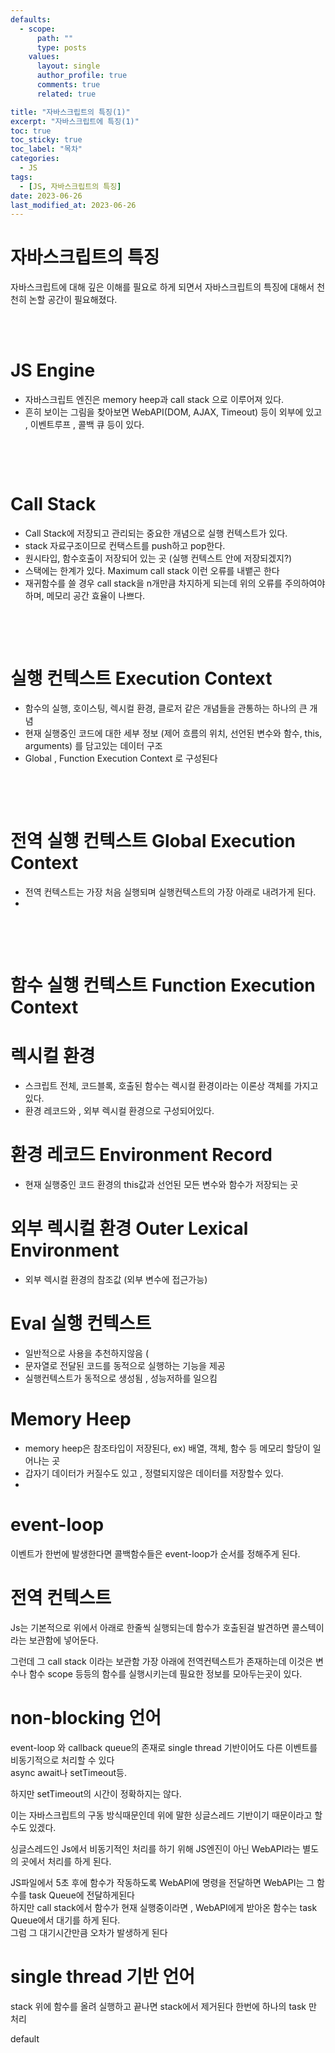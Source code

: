 ```yaml
---
defaults:
  - scope:
      path: ""
      type: posts
    values:
      layout: single
      author_profile: true
      comments: true
      related: true

title: "자바스크립트의 특징(1)"
excerpt: "자바스크립트에 특징(1)"
toc: true
toc_sticky: true
toc_label: "목차"
categories:
  - JS 
tags:
  - [JS, 자바스크립트의 특징]
date: 2023-06-26
last_modified_at: 2023-06-26
---
```

# 자바스크립트의 특징

자바스크립트에 대해 깊은 이해를 필요로 하게 되면서 자바스크립트의 특징에 대해서 천천히 논할 공간이 필요해졌다.  

&nbsp;  
&nbsp;    



# JS Engine
- 자바스크립트 엔진은 memory heep과 call stack 으로 이루어져 있다.  
- 흔히 보이는 그림을 찾아보면 WebAPI(DOM, AJAX, Timeout) 등이 외부에 있고 , 이벤트루프 , 콜백 큐 등이 있다.

&nbsp;  
 
&nbsp;  

# Call Stack
- Call Stack에 저장되고 관리되는 중요한 개념으로 실행 컨텍스트가 있다.    
- stack 자료구조이므로 컨택스트를 push하고 pop한다.   
- 원시타입, 함수호출이 저장되어 있는 곳 (실행 컨텍스트 안에 저장되겠지?)
- 스택에는 한계가 있다. Maximum call stack 이런 오류를 내뱉곤 한다
- 재귀함수를 쓸 경우 call stack을 n개만큼 차지하게 되는데 위의 오류를 주의하여야 하며, 메모리 공간 효율이 나쁘다.

&nbsp;

&nbsp;


# 실행 컨텍스트 Execution Context
- 함수의 실행, 호이스팅, 렉시컬 환경, 클로저 같은 개념들을 관통하는 하나의 큰 개념
- 현재 실행중인 코드에 대한 세부 정보 (제어 흐름의 위치, 선언된 변수와 함수, this, arguments) 를 담고있는 데이터 구조
- Global , Function  Execution Context 로 구성된다

&nbsp;

&nbsp;

# 전역 실행 컨텍스트 Global Execution Context 
- 전역 컨텍스트는 가장 처음 실행되며 실행컨텍스트의 가장 아래로 내려가게 된다.
- 

&nbsp;

&nbsp;

# 함수 실행 컨텍스트 Function Execution Context



# 렉시컬 환경
- 스크립트 전체, 코드블록, 호출된 함수는 렉시컬 환경이라는 이론상 객체를 가지고 있다.
- 환경 레코드와 , 외부 렉시컬 환경으로 구성되어있다. 

# 환경 레코드 Environment Record
- 현재 실행중인 코드 환경의 this값과 선언된 모든 변수와 함수가 저장되는 곳

# 외부 렉시컬 환경 Outer Lexical Environment 
- 외부 렉시컬 환경의 참조값 (외부 변수에 접근가능)






# Eval 실행 컨텍스트
- 일반적으로 사용을 추천하지않음 (  
- 문자열로 전달된 코드를 동적으로 실행하는 기능을 제공
- 실행컨텍스트가 동적으로 생성됨 , 성능저하를 일으킴 

# Memory Heep
- memory heep은 참조타입이 저장된다, ex) 배열, 객체, 함수 등 메모리 할당이 일어나는 곳
- 갑자기 데이터가 커질수도 있고 , 정렬되지않은 데이터를 저장할수 있다. 
- 


# event-loop 
이벤트가 한번에 발생한다면 콜백함수들은 event-loop가 순서를 정해주게 된다.     



# 전역 컨텍스트 
Js는 기본적으로 위에서 아래로 한줄씩 실행되는데 함수가 호출된걸 발견하면 콜스텍이라는 보관함에 넣어둔다.      
  
그런데 그 call stack 이라는 보관함 가장 아래에 전역컨텍스트가 존재하는데 이것은 변수나 함수 scope 등등의 함수를 실행시키는데 필요한 정보를 모아두는곳이 있다.       


# non-blocking 언어
event-loop 와 callback queue의 존재로 single thread 기반이어도 다른 이벤트를 비동기적으로 처리할 수 있다    
async await나 setTimeout등.   
  
하지만 setTimeout의 시간이 정확하지는 않다.   
   

이는 자바스크립트의 구동 방식때문인데 위에 말한 싱글스레드 기반이기 때문이라고 할 수도 있겠다.   
  
싱글스레드인 Js에서 비동기적인 처리를 하기 위해 JS엔진이 아닌 WebAPI라는 별도의 곳에서 처리를 하게 된다.   
  
JS파일에서 5초 후에 함수가 작동하도록 WebAPI에 명령을 전달하면 WebAPI는 그 함수를 task Queue에 전달하게된다   
하지만 call stack에서 함수가 현재 실행중이라면 , WebAPI에게 받아온 함수는 task Queue에서 대기를 하게 된다.   
그럼 그 대기시간만큼 오차가 발생하게 된다   

  
  
  
# single thread 기반 언어  
stack 위에 함수를 올려 실행하고 끝나면 stack에서 제거된다 한번에 하나의 task 만 처리    


default

```js
```

